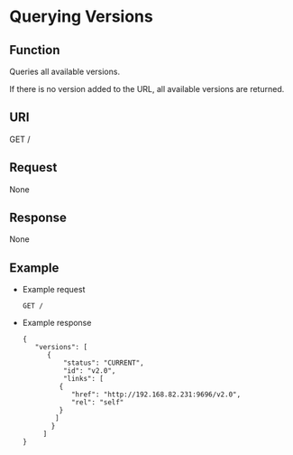 # Querying Versions<a name="EN-US_TOPIC_0109430491"></a>

## Function<a name="en-us_topic_0049143278_section64833508"></a>

Queries all available versions.

If there is no version added to the URL, all available versions are returned.

## URI<a name="en-us_topic_0049143278_section46630661"></a>

GET /

## Request<a name="en-us_topic_0049143278_section17022773"></a>

None

## Response<a name="en-us_topic_0049143278_section18987236"></a>

None

## Example<a name="section1481434242515"></a>

-   Example request

    ```
    GET /
    ```


-   Example response

    ```
    {
       "versions": [
          {
              "status": "CURRENT",
              "id": "v2.0",
              "links": [
             {
                "href": "http://192.168.82.231:9696/v2.0",
                "rel": "self"
             }
            ]
           }
         ]
    }
    ```


